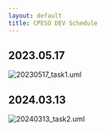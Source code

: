 ```yaml
---
layout: default
title: CPESO DEV Schedule
---
```


## 2023.05.17 

![20230517_task1.uml](../images/20230517_task1.png)

<!-- ![20230517_task1.uml](https://www.plantuml.com/plantuml/proxy?src=https://raw.githubusercontent.com/minias/minias.
github.io/master/public/uml/20230517_task1.uml) -->

## 2024.03.13

![20240313_task2.uml](../images/20240313_task2.png)
